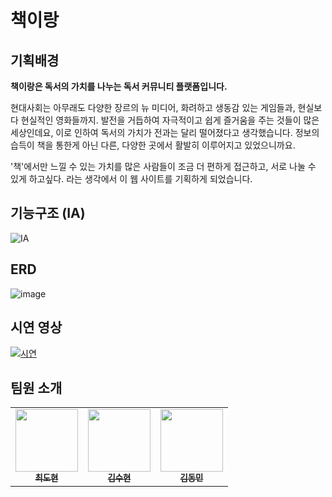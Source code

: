 # 책이랑

## 기획배경  

<b>책이랑은 독서의 가치를 나누는 독서 커뮤니티 플랫폼입니다.</b>

현대사회는 아무래도 다양한 장르의 뉴 미디어, 화려하고 생동감 있는 게임들과, 현실보다 현실적인 영화들까지. 발전을 거듭하여 자극적이고 쉽게 즐거움을 주는 것들이 많은 세상인데요, 이로 인하여 독서의 가치가 전과는 달리 떨어졌다고 생각했습니다. 정보의 습득이 책을 통한게 아닌 다른, 다양한 곳에서 활발히 이루어지고 있었으니까요. 


'책'에서만 느낄 수 있는 가치를 많은 사람들이 조금 더 편하게 접근하고, 서로 나눌 수 있게 하고싶다. 라는 생각에서 이 웹 사이트를 기획하게 되었습니다.


## 기능구조 (IA)
![IA](https://github.com/user-attachments/assets/6db95636-1407-47da-96c1-8bd8589d018e)


## ERD
![image](https://github.com/user-attachments/assets/b5138dee-f826-4527-89c5-d80e82ebeeab)

## 시연 영상
[![시연](https://img.youtube.com/vi/_1pr1QRG7AQ/0.jpg)](https://youtu.be/_1pr1QRG7AQ)

## 팀원 소개
<table>
  <tbody>
    <tr>
      <td align="center"><a href="https://github.com/titeotty"><img src="https://avatars.githubusercontent.com/u/74049556?v=4" width="100px;" alt=""/><br /><sub><b> 최도현 </b></sub></a><br /></td>
      <td align="center"><a href="https://github.com/sooh329"><img src="https://avatars.githubusercontent.com/u/134276531?v=4" width="100px;" alt=""/><br /><sub><b> 김수현 </b></sub></a><br /></td>
      <td align="center"><a href="https://github.com/Vloeiolzlr"><img src="https://avatars.githubusercontent.com/u/68054919?v=4" width="100px;" alt=""/><br /><sub><b> 김동민 </b></sub></a><br /></td>
    </tr>
  </tbody>
</table>
